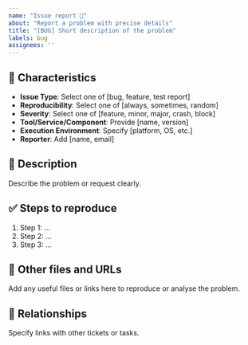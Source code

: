 ```yaml
---
name: "Issue report 🐛"
about: "Report a problem with precise details"
title: "[BUG] Short description of the problem"
labels: bug
assignees: ''
---
```


## 🎯 Characteristics
- **Issue Type**: Select one of [bug, feature, test report]
- **Reproducibility**: Select one of [always, sometimes, random]
- **Severity**: Select one of [feature, minor, major, crash, block]
- **Tool/Service/Component**: Provide [name, version]
- **Execution Environment**: Specify [platform, OS, etc.]
- **Reporter**: Add [name, email]

## 📝 Description
Describe the problem or request clearly.

## ✅ Steps to reproduce
1. Step 1: ...
2. Step 2: ...
3. Step 3: ...

## 📂 Other files and URLs
Add any useful files or links here to reproduce or analyse the problem.

## 🔗 Relationships
Specify links with other tickets or tasks.
